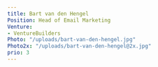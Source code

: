 ```yaml
---
title: Bart van den Hengel
Position: Head of Email Marketing
Venture:
- VentureBuilders
Photo: "/uploads/bart-van-den-hengel.jpg"
Photo2x: "/uploads/bart-van-den-hengel@2x.jpg"
prio: 3
---
```


